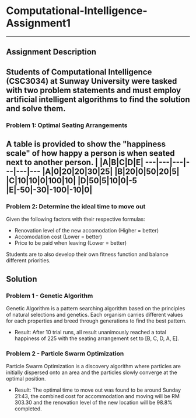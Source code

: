 # Computational-Intelligence-Assignment1
***
## Assignment Description
Students of Computational Intelligence (CSC3034) at Sunway University were tasked with two problem statements and must employ artificial intelligent algorithms to find the solution and solve them.
---
### Problem 1: Optimal Seating Arrangements
A table is provided to show the "happiness scale" of how happy a person is when seated next to another person.
| |A|B|C|D|E|
---|---|---|---|---|---
|A|0|20|20|30|25|
|B|20|0|50|20|5|
|C|10|10|0|100|10|
|D|50|5|10|0|-5
|E|-50|-30|-100|-10|0|
---
### Problem 2: Determine the ideal time to move out
Given the following factors with their respective formulas:
* Renovation level of the new accomodation (Higher = better)
* Accomodation cost (Lower = better)
* Price to be paid when leaving (Lower = better)

Students are to also develop their own fitness function and balance different priorities.

## Solution
### Problem 1 - Genetic Algorithm
Genetic Algorithm is a pattern searching algorithm based on the principles of natural selections and genetics. Each organism carries different values for each properties and breed through generations to find the best pattern.

* Result: After 10 trial runs, all result unanimously reached a total happiness of 225 with the seating arrangement set to [B, C, D, A, E].

### Problem 2 - Particle Swarm Optimization
Particle Swarm Optimization is a discovery algorithm where particles are initially dispersed onto an area and the particles slowly converge at the optimal position.

* Result: The optimal time to move out was found to be around Sunday 21:43, the combined cost for accommodation and moving will be RM 303.30 and the renovation level of the new location will be 98.8% completed.
